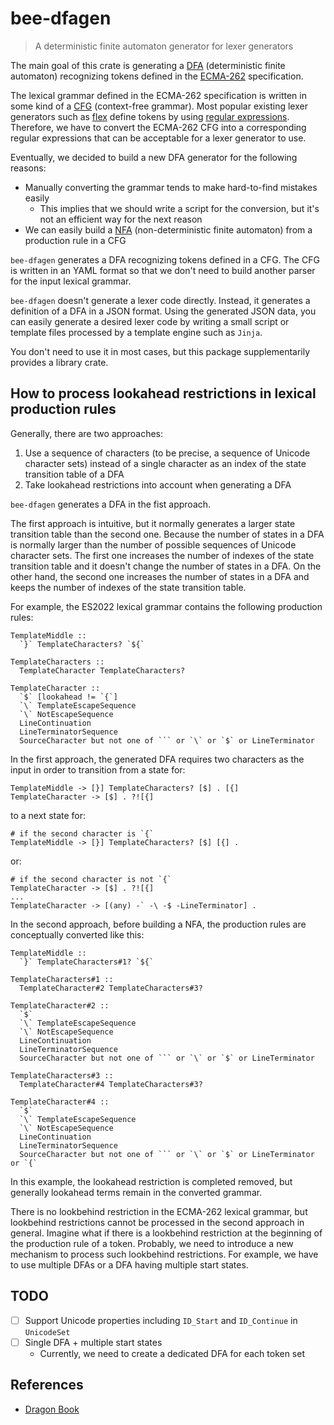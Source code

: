 # bee-dfagen

> A deterministic finite automaton generator for lexer generators

The main goal of this crate is generating a [DFA] (deterministic finite automaton) recognizing
tokens defined in the [ECMA-262] specification.

The lexical grammar defined in the ECMA-262 specification is written in some kind of a [CFG]
(context-free grammar).  Most popular existing lexer generators such as [flex] define tokens by
using [regular expressions].  Therefore, we have to convert the ECMA-262 CFG into a corresponding
regular expressions that can be acceptable for a lexer generator to use.

Eventually, we decided to build a new DFA generator for the following reasons:

* Manually converting the grammar tends to make hard-to-find mistakes easily
  * This implies that we should write a script for the conversion, but it's not an efficient way
    for the next reason
* We can easily build a [NFA] (non-deterministic finite automaton) from a production rule in a CFG

`bee-dfagen` generates a DFA recognizing tokens defined in a CFG.  The CFG is written in an YAML
format so that we don't need to build another parser for the input lexical grammar.

`bee-dfagen` doesn't generate a lexer code directly.  Instead, it generates a definition of a DFA
in a JSON format.  Using the generated JSON data, you can easily generate a desired lexer code by
writing a small script or template files processed by a template engine such as `Jinja`.

You don't need to use it in most cases, but this package supplementarily provides a library crate.

## How to process lookahead restrictions in lexical production rules

Generally, there are two approaches:

1. Use a sequence of characters (to be precise, a sequence of Unicode character sets) instead of a
   single character as an index of the state transition table of a DFA
2. Take lookahead restrictions into account when generating a DFA

`bee-dfagen` generates a DFA in the fist approach.

The first approach is intuitive, but it normally generates a larger state transition table than the
second one.  Because the number of states in a DFA is normally larger than the number of possible
sequences of Unicode character sets.  The first one increases the number of indexes of the state
transition table and it doesn't change the number of states in a DFA.  On the other hand, the
second one increases the number of states in a DFA and keeps the number of indexes of the state
transition table.

For example, the ES2022 lexical grammar contains the following production rules:

```text
TemplateMiddle ::
  `}` TemplateCharacters? `${`

TemplateCharacters ::
  TemplateCharacter TemplateCharacters?

TemplateCharacter ::
  `$` [lookahead != `{`]
  `\` TemplateEscapeSequence
  `\` NotEscapeSequence
  LineContinuation
  LineTerminatorSequence
  SourceCharacter but not one of ``` or `\` or `$` or LineTerminator
```

In the first approach, the generated DFA requires two characters as the input in order to
transition from a state for:

```text
TemplateMiddle -> [}] TemplateCharacters? [$] . [{]
TemplateCharacter -> [$] . ?![{]
```

to a next state for:

```text
# if the second character is `{`
TemplateMiddle -> [}] TemplateCharacters? [$] [{] .
```

or:

```text
# if the second character is not `{`
TemplateCharacter -> [$] . ?![{]
...
TemplateCharacter -> [(any) -` -\ -$ -LineTerminator] .
```

In the second approach, before building a NFA, the production rules are conceptually converted like
this:

```text
TemplateMiddle ::
  `}` TemplateCharacters#1? `${`

TemplateCharacters#1 ::
  TemplateCharacter#2 TemplateCharacters#3?

TemplateCharacter#2 ::
  `$`
  `\` TemplateEscapeSequence
  `\` NotEscapeSequence
  LineContinuation
  LineTerminatorSequence
  SourceCharacter but not one of ``` or `\` or `$` or LineTerminator

TemplateCharacters#3 ::
  TemplateCharacter#4 TemplateCharacters#3?

TemplateCharacter#4 ::
  `$`
  `\` TemplateEscapeSequence
  `\` NotEscapeSequence
  LineContinuation
  LineTerminatorSequence
  SourceCharacter but not one of ``` or `\` or `$` or LineTerminator or `{`
```

In this example, the lookahead restriction is completed removed, but generally lookahead terms
remain in the converted grammar.

There is no lookbehind restriction in the ECMA-262 lexical grammar, but lookbehind restrictions
cannot be processed in the second approach in general.  Imagine what if there is a lookbehind
restriction at the beginning of the production rule of a token.  Probably, we need to introduce a
new mechanism to process such lookbehind restrictions.  For example, we have to use multiple DFAs
or a DFA having multiple start states.

## TODO

* [ ] Support Unicode properties including `ID_Start` and `ID_Continue` in `UnicodeSet`
* [ ] Single DFA + multiple start states
  * Currently, we need to create a dedicated DFA for each token set

## References

* [Dragon Book](https://en.wikipedia.org/wiki/Compilers:_Principles,_Techniques,_and_Tools)

[DFA]: https://en.wikipedia.org/wiki/Deterministic_finite_automaton
[ECMA-262]: https://www.ecma-international.org/publications-and-standards/standards/ecma-262/
[CFG]: https://en.wikipedia.org/wiki/Context-free_grammar
[regular expressions]: https://en.wikipedia.org/wiki/Regular_expression
[flex]: https://github.com/westes/flex
[NFA]: https://en.wikipedia.org/wiki/Nondeterministic_finite_automaton
